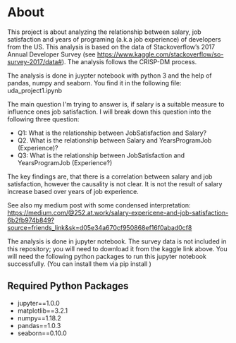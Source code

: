 # About
This project is about analyzing the relationship between salary, job satisfaction and years of programing (a.k.a job experience) of developers from the US. This analysis is based on the data of Stackoverflow’s 2017 Annual Developer Survey (see https://www.kaggle.com/stackoverflow/so-survey-2017/data#). The analysis follows the CRISP-DM process.

The analysis is done in juypter notebook with python 3 and the help of pandas, numpy and seaborn.
You find it in the following file: uda_project1.ipynb

The main question I'm trying to answer is, if salary is a suitable measure to influence ones job satisfaction. I will break down this question into the following three question:
* Q1: What is the relationship between JobSatisfaction and Salary?
* Q2. What is the relationship between Salary and YearsProgramJob (Experience)?
* Q3: What is the relationship between JobSatisfaction and YearsProgramJob (Experience?)

The key findings are, that there is a correlation between salary and job satisfaction, however the causality is not clear. It is not the result of salary increase based over years of job experience.

See also my medium post with some condensed interpretation: https://medium.com/@252.at.work/salary-expericene-and-job-satisfaction-6b2fb974b849?source=friends_link&sk=d05e34a670cf950868ef16f0abad0cf8

The analysis is done in jupyter notebook. The survey data is not included in this repository; you will need to download it from the kaggle link above. You will need the following python packages to run this jupyter notebook successfully. (You can install them via pip install <package>)

## Required Python Packages
* jupyter==1.0.0
* matplotlib==3.2.1
* numpy==1.18.2
* pandas==1.0.3
* seaborn==0.10.0
